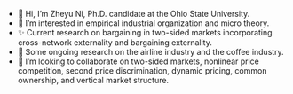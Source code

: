 - 👋 Hi, I’m Zheyu Ni, Ph.D. candidate at the Ohio State University.
- 👀 I’m interested in empirical industrial organization and micro theory. 
- ✨ Current research on bargaining in two-sided markets incorporating cross-network externality and bargaining externality. 
- 🌱 Some ongoing research on the airline industry and the coffee industry. 
- 💞️ I’m looking to collaborate on two-sided markets, nonlinear price competition, second price discrimination, dynamic pricing, common ownership, and vertical market structure.  
 

<!---
nzy129/nzy129 is a ✨ special ✨ repository because its `README.md` (this file) appears on your GitHub profile.
You can click the Preview link to take a look at your changes.
- 🌱 I’m currently learning ...- 📫 
--->
